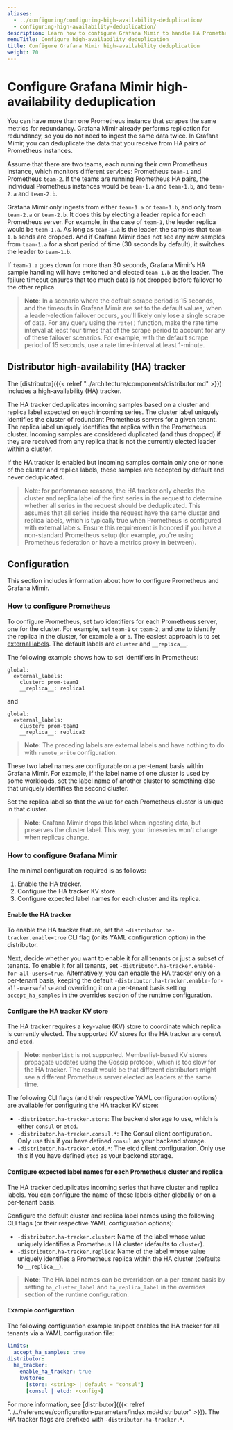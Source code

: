 ```yaml
---
aliases:
  - ../configuring/configuring-high-availability-deduplication/
  - configuring-high-availability-deduplication/
description: Learn how to configure Grafana Mimir to handle HA Prometheus server deduplication.
menuTitle: Configure high-availability deduplication
title: Configure Grafana Mimir high-availability deduplication
weight: 70
---
```


# Configure Grafana Mimir high-availability deduplication

You can have more than one Prometheus instance that scrapes the same metrics for redundancy. Grafana Mimir already performs replication for redundancy,
so you do not need to ingest the same data twice. In Grafana Mimir, you can deduplicate the data that you receive from HA pairs of Prometheus instances.

Assume that there are two teams, each running their own Prometheus instance, which monitors different services: Prometheus `team-1` and Prometheus `team-2`.
If the teams are running Prometheus HA pairs, the individual Prometheus instances would be `team-1.a` and `team-1.b`, and `team-2.a` and `team-2.b`.

Grafana Mimir only ingests from either `team-1.a` or `team-1.b`, and only from `team-2.a` or `team-2.b`. It does this by electing a leader replica for each
Prometheus server. For example, in the case of `team-1`, the leader replica would be `team-1.a`. As long as `team-1.a` is the leader, the samples
that `team-1.b` sends are dropped. And if Grafana Mimir does not see any new samples from `team-1.a` for a short period of time (30 seconds by default), it switches the leader to `team-1.b`.

If `team-1.a` goes down for more than 30 seconds, Grafana Mimir’s HA sample handling will have switched and elected `team-1.b` as the leader. The failure
timeout ensures that too much data is not dropped before failover to the other replica.

> **Note:** In a scenario where the default scrape period is 15 seconds, and the timeouts in Grafana Mimir are set to the default values,
> when a leader-election failover occurs, you'll likely only lose a single scrape of data. For any query using the `rate()` function, make the rate time interval
> at least four times that of the scrape period to account for any of these failover scenarios.
> For example, with the default scrape period of 15 seconds, use a rate time-interval at least 1-minute.

## Distributor high-availability (HA) tracker

The [distributor]({{< relref "../architecture/components/distributor.md" >}}) includes a high-availability (HA) tracker.

The HA tracker deduplicates incoming samples based on a cluster and replica label expected on each incoming series.
The cluster label uniquely identifies the cluster of redundant Prometheus servers for a given tenant.
The replica label uniquely identifies the replica within the Prometheus cluster.
Incoming samples are considered duplicated (and thus dropped) if they are received from any replica that is not the currently elected leader within a cluster.

If the HA tracker is enabled but incoming samples contain only one or none of the cluster and replica labels, these samples are accepted by default and never deduplicated.

> Note: for performance reasons, the HA tracker only checks the cluster and replica label of the first series in the request to determine whether all series in the request should be deduplicated. This assumes that all series inside the request have the same cluster and replica labels, which is typically true when Prometheus is configured with external labels. Ensure this requirement is honored if you have a non-standard Prometheus setup (for example, you're using Prometheus federation or have a metrics proxy in between).

## Configuration

This section includes information about how to configure Prometheus and Grafana Mimir.

### How to configure Prometheus

To configure Prometheus, set two identifiers for each Prometheus server, one for the cluster. For example, set `team-1` or `team-2`, and one to identify the replica in the cluster, for example `a` or `b`.
The easiest approach is to set [external labels](https://prometheus.io/docs/prometheus/latest/configuration/configuration/). The default labels are `cluster` and `__replica__`.

The following example shows how to set identifiers in Prometheus:

```
global:
  external_labels:
    cluster: prom-team1
    __replica__: replica1
```

and

```
global:
  external_labels:
    cluster: prom-team1
    __replica__: replica2
```

> **Note:** The preceding labels are external labels and have nothing to do with `remote_write` configuration.

These two label names are configurable on a per-tenant basis within Grafana Mimir. For example, if the label name of one cluster is used by
some workloads, set the label name of another cluster to something else that uniquely identifies the second cluster.

Set the replica label so that the value for each Prometheus cluster is unique in that cluster.

> **Note:** Grafana Mimir drops this label when ingesting data, but preserves the cluster label. This way, your timeseries won't change when replicas change.

### How to configure Grafana Mimir

The minimal configuration required is as follows:

1. Enable the HA tracker.
1. Configure the HA tracker KV store.
1. Configure expected label names for each cluster and its replica.

#### Enable the HA tracker

To enable the HA tracker feature, set the `-distributor.ha-tracker.enable=true` CLI flag (or its YAML configuration option) in the distributor.

Next, decide whether you want to enable it for all tenants or just a subset of tenants.
To enable it for all tenants, set `-distributor.ha-tracker.enable-for-all-users=true`.
Alternatively, you can enable the HA tracker only on a per-tenant basis, keeping the default `-distributor.ha-tracker.enable-for-all-users=false` and overriding it on a per-tenant basis setting `accept_ha_samples` in the overrides section of the runtime configuration.

#### Configure the HA tracker KV store

The HA tracker requires a key-value (KV) store to coordinate which replica is currently elected.
The supported KV stores for the HA tracker are `consul` and `etcd`.

> **Note:** `memberlist` is not supported. Memberlist-based KV stores propagate updates using the Gossip protocol, which is too slow for the
> HA tracker. The result would be that different distributors might see a different Prometheus server elected as leaders at the same time.

The following CLI flags (and their respective YAML configuration options) are available for configuring the HA tracker KV store:

- `-distributor.ha-tracker.store`: The backend storage to use, which is either `consul` or `etcd`.
- `-distributor.ha-tracker.consul.*`: The Consul client configuration. Only use this if you have defined `consul` as your backend storage.
- `-distributor.ha-tracker.etcd.*`: The etcd client configuration. Only use this if you have defined `etcd` as your backend storage.

#### Configure expected label names for each Prometheus cluster and replica

The HA tracker deduplicates incoming series that have cluster and replica labels.
You can configure the name of these labels either globally or on a per-tenant basis.

Configure the default cluster and replica label names using the following CLI flags (or their respective YAML configuration options):

- `-distributor.ha-tracker.cluster`: Name of the label whose value uniquely identifies a Prometheus HA cluster (defaults to `cluster`).
- `-distributor.ha-tracker.replica`: Name of the label whose value uniquely identifies a Prometheus replica within the HA cluster (defaults to `__replica__`).

> **Note:** The HA label names can be overridden on a per-tenant basis by setting `ha_cluster_label` and `ha_replica_label` in the overrides section of the runtime configuration.

#### Example configuration

The following configuration example snippet enables the HA tracker for all tenants via a YAML configuration file:

```yaml
limits:
  accept_ha_samples: true
distributor:
  ha_tracker:
    enable_ha_tracker: true
    kvstore:
      [store: <string> | default = "consul"]
      [consul | etcd: <config>]
```

For more information, see [distributor]({{< relref "../../references/configuration-parameters/index.md#distributor" >}}). The HA tracker flags are prefixed with `-distributor.ha-tracker.*`.
